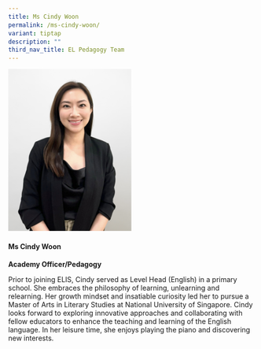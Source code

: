 ```yaml
---
title: Ms Cindy Woon
permalink: /ms-cindy-woon/
variant: tiptap
description: ""
third_nav_title: EL Pedagogy Team
---
```

<p></p>
<div class="isomer-image-wrapper">
<img style="width: 50%;" height="auto" width="100%" alt="" src="/images/Team Members/cindy woon.png">
</div>
<p></p>
<h4><strong>Ms Cindy Woon</strong></h4>
<p><strong>Academy Officer/Pedagogy</strong>
</p>
<p>Prior to joining ELIS, Cindy served as Level Head (English) in a primary
school. She embraces the philosophy of learning, unlearning and relearning.
Her growth mindset and insatiable curiosity led her to pursue a Master
of Arts in Literary Studies at National University of Singapore. Cindy
looks forward to exploring innovative approaches and collaborating with
fellow educators to enhance the teaching and learning of the English language.
In her leisure time, she enjoys playing the piano and discovering new interests.</p>
<p></p>
<p></p>